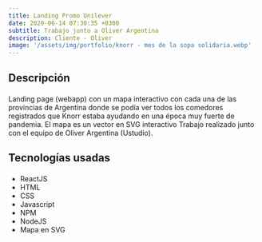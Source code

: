 ```yaml
---
title: Landing Promo Unilever
date: 2020-06-14 07:30:35 +0300
subtitle: Trabajo junto a Oliver Argentina
description: Cliente - Oliver
image: '/assets/img/portfolio/knorr - mes de la sopa solidaria.webp'
---
```


<!-- <div class="gallery-box">
  <div class="gallery">
     <img loading="lazy"  width="100%" height="100%" src="/assets/img/project-5.webp" alt="Project">
     <img loading="lazy"  width="100%" height="100%" src="/assets/img/project-8.webp" alt="Project">
     <img loading="lazy"  width="100%" height="100%" src="/assets/img/project-7.webp" alt="Project">
  </div>
  <em>Projects / <a href="https://unsplash.com/" target="_blank">Unsplash</a></em>
</div> -->

<div class="block-header inner-sm" style="margin-top: 1.5em; margin-bottom: 1.5em">
  <h2 class="block-title line-top">Descripción</h2>
</div>

Landing page (webapp) con un mapa interactivo con cada una de las provincias de Argentina donde se podía ver todos los comedores registrados que Knorr estaba ayudando en una época muy fuerte de pandemia. El mapa es un vector en SVG interactivo
Trabajo realizado junto con el equipo de Oliver Argentina (Ustudio).

<div class="block-header inner-sm" style="margin-bottom: 1.5em">
  <h2 class="block-title line-top">Tecnologías usadas</h2>
</div>


- ReactJS
- HTML
- CSS
- Javascript
- NPM
- NodeJS
- Mapa en SVG